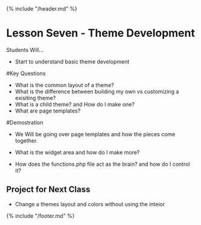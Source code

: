 {% include "/header.md" %}

# Lesson Seven - Theme Development

Students Will...
* Start to understand basic theme development

#Key Questions
* What is the common layout of a theme?
* What is the difference between building my own vs customizing a exisiting theme?
* What is a child theme? and How do I make one?
* What are page templates? 

#Demostration
* We Will be going over page templates and how the pieces come together.

* What is the widget area and how do I make more?

* How does the functions.php file act as the brain? and how do I control it?

## Project for Next Class
* Change a themes layout and colors without using the inteior 

   

{% include "/footer.md" %}
